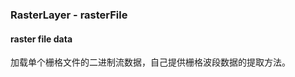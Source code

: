 ### RasterLayer - rasterFile
#### raster file data
加载单个栅格文件的二进制流数据，自己提供栅格波段数据的提取方法。
<code src="./demos/rasterFile.tsx"></code>